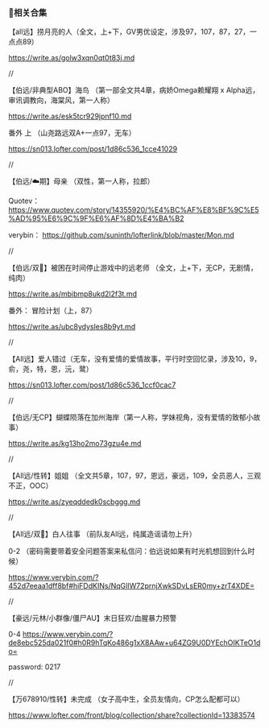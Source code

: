 ### 🦋相关合集


【all远】捞月亮的人（全文，上+下，GV男优设定，涉及97，107，87，27，一点点89）

https://write.as/golw3xqn0qt0t83j.md

//

【伯远/非典型ABO】海鸟 （第一部全文共4章，病娇Omega赖耀翔 x Alpha远，审讯调教向，海棠风，第一人称）

https://write.as/esk5tcr929jpnf10.md

番外 上 （山尧路远双A+一点97，无车）

https://sn013.lofter.com/post/1d86c536_1cce41029

//

【伯远/☁️期】母亲 （双性，第一人称，拉郎）

Quotev：https://www.quotev.com/story/14355920/%E4%BC%AF%E8%BF%9C%E5%AD%95%E6%9C%9F%E6%AF%8D%E4%BA%B2

verybin： https://github.com/suninth/lofterlink/blob/master/Mon.md

//

【伯远/双🌟】被困在时间停止游戏中的远老师 （全文，上+下，无CP，无剧情，纯肉）

https://write.as/mbibmp8ukd2l2f3t.md

番外： 冒险计划（上，87）

https://write.as/ubc8ydysles8b9yt.md

//

【All远】爱人错过（无车，没有爱情的爱情故事，平行时空回忆录，涉及10，9，俞，尧，特，恩，沅，鹭）

https://sn013.lofter.com/post/1d86c536_1ccf0cac7

//

【伯远/无CP】蝴蝶陨落在加州海岸（第一人称，学妹视角，没有爱情的致郁小故事）

https://write.as/kg13ho2mo73gzu4e.md

//

【All远/性转】姐姐 （全文共5章，107，97，恩远，豪远，109，全员恶人，三观不正，OOC）

https://write.as/zyeqddedk0scbggg.md

//

【All远/双🌟】白人往事 （前队友All远，纯属造谣请勿上升）

0-2 （密码需要带着安全问题答案来私信问：伯远说如果有时光机想回到什么时候）

https://www.verybin.com/?452d7eeaa1dff8bf#hiFDdKINs/NqGIlW72prnjXwkSDvLsER0my+zrT4XDE=

//

【豪远/元林/小群像/僵尸AU】末日狂欢/血腥暴力预警

0-4 https://www.verybin.com/?de8ebc525da021f0#h0R9hTqKo486g1xX8AAw+u64ZG9U0DYEchOIKTeO1do=

password: 0217

//

【万678910/性转】未完成 （女子高中生，全员友情向，CP怎么配都可以）

https://www.lofter.com/front/blog/collection/share?collectionId=13383574




